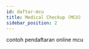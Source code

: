 ```yaml
---
id: daftar-mcu
title: Medical Checkup (MCU)
sidebar_position: 2
---
```

contoh pendaftaran online mcu